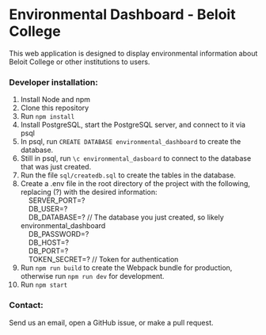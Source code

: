 # Environmental Dashboard - Beloit College #

This web application is designed to display environmental information about Beloit College or other institutions to users.

### Developer installation: ###

1. Install Node and npm
1. Clone this repository
1. Run ```npm install```
1. Install PostgreSQL, start the PostgreSQL server, and connect to it via psql
1. In psql, run ```CREATE DATABASE environmental_dashboard``` to create the database.
1. Still in psql, run ```\c environmental_dasboard``` to connect to the database that was just created.
1. Run the file ```sql/createdb.sql``` to create the tables in the database.
1. Create a .env file in the root directory of the project with the following, replacing (?) with the desired information: <br>
&nbsp;&nbsp;&nbsp;&nbsp;SERVER_PORT=?<br>
&nbsp;&nbsp;&nbsp;&nbsp;DB_USER=?<br>
&nbsp;&nbsp;&nbsp;&nbsp;DB_DATABASE=? // The database you just created, so likely environmental_dashboard<br>
&nbsp;&nbsp;&nbsp;&nbsp;DB_PASSWORD=?<br>
&nbsp;&nbsp;&nbsp;&nbsp;DB_HOST=?<br>
&nbsp;&nbsp;&nbsp;&nbsp;DB_PORT=? <br>
&nbsp;&nbsp;&nbsp;&nbsp;TOKEN_SECRET=? // Token for authentication
1. Run ```npm run build``` to create the Webpack bundle for production, otherwise run ```npm run dev``` for development.
1. Run ```npm start```

### Contact: ###

Send us an email, open a GitHub issue, or make a pull request.
